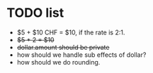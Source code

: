 # TODO list

- $5 + $10 CHF = $10, if the rate is 2:1.
- ~~$5 * 2 = $10~~
- ~~dollar.amount should be private~~
- how should we handle sub effects of dollar?
- how should we do rounding.
